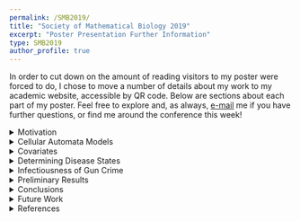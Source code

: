 ```yaml
---
permalink: /SMB2019/
title: "Society of Mathematical Biology 2019"
excerpt: "Poster Presentation Further Information"
type: SMB2019
author_profile: true
---
```

In order to cut down on the amount of reading visitors to my poster were forced to do, I chose to move a number of details about my work to my academic website, accessible by QR code. Below are sections about each part of my poster. Feel free to explore and, as always, [e-mail](mailto:sscott41@vols.utk.edu) me if you have further questions, or find me around the conference this week!

<details>
<summary>Motivation</summary>
<br>
Gun violence leads to more than 31,000 deaths and 78,000 nonfatal injuries each year in the United States. Homicide is the leading cause of death among African American males aged 10 - 24, and 2/3 of these deaths involve firearm use. The homicide rate for African Americans in 2010 was 16.3 per 100,000, whereas the overall homicide rate was 4.4 per 100,000. Therefore, apparent disparity exists in rates of homicide for different demographic groups. Gun violence does not only affect the direct victims and perpetrators involved in events, studies have shown that adults exposed to gun violence as children showed an increased likelihood for chronic health conditions compared with those who did not experience such exposures. These chronic health conditions include heart disease, cancer, chronic obstructive lung disease, hepatitis, diabetes, and stroke. Exposure to gun violence also leads to an increase in risky behaviors, especially in youth.

Despite the severity of gun violence, there has been little research published on the topic and also limited amounts of funding provided. Gun violence has a similar mortality rate to that of sepsis, but only receives 0.7% of the funding. It is also the second least researched cause of death, with accidental falls as the cause of death with fewer published papers, relative to mortality rate. This is due in part to the Dickey Amendment, passed in 1996. Three years earlier, Arthur Kellermann and colleagues published a paper that found having a gun in the home is significantly associated with increased risk of homicide occurring in the home. In response, Congress passed an amendment in concert with funding appropriations for the Centers for Disease Control (CDC), which stated no federal funds could be used to promote or advocate for gun control. Similar language has since been added to the funding appropriations for the National Institutes of Health (NIH). Removing funding from these two groups effectively reduced large-scale research on gun violence in the United States, contributing to the lack of relevant publications.

The purpose of this model is to observe and predict the spread of gun crime in Chicago, Illinois. I use approaches from epidemic models in order to explore the ways in which gun crime spreads throughout the 77 community areas of Chicago and how heterogeneity in the socioeconomic conditions can bolster and hinder the spread of these events. Provided the model can appropriately replicate past gun crime events, it can also be used to predict and then control future gun crimes in both space and time. Further, these methods can be applied to gun crime in other cities to predict future crime. Because I include socioeconomic conditions as environmental heterogeneity, I can also determine how socioeconomic conditions affect the spread of gun crime, which could inform policy decisions.
</details>

<details>
<summary>Cellular Automata Models</summary>
<br>
Cellular automata (CA) are a class of spatio-temporal models that have often been used for epidemic modeling. Basic CA models are composed of a regular lattice in which each cell exists in a specific state. At each time step, the cell states update based on a set of local rules, usually depending on interactions within neighborhoods. They are discrete in space and time and often attempt to gain new insight into the behavior and dynamics of a system or predict future outcomes under certain conditions. Previous CA models of epidemics have included rabies, Chagas disease, foot-and-mouth, as well as many others. Many epidemic models ignore the spatial component and solely track the temporal spread of an epidemic through a population. When the environment is generally homogeneous, there may be no need to add the complexity of a spatial component. In numerous cases, though, environmental heterogeneity increases the need to add a spatial component to models. Liu et al. compared a reaction-diffusion model of epidemic spread with one formulated on a CA. They included interactions between epidemic states and environmental heterogeneity in the form of population structure and demography, and found that the CA model with environmental heterogeneity embedded and dispersed more stably in space than the non-spatial counterpart. A more stable model is easier to interpret, thus it is appropriate to use the spatial model when environmental heterogeneity is present in the system. Some of these spatial components are simple additions to the lattice, but many more recent CA models have incorporated the use of geographic information systems (GIS) data to improve the biological realism of the spatial component.
</details>

<details>
<summary>Covariates</summary>
<br>
While there are endless factors that can contribute to increased rates of crime, we focus on socio-economic indicators, as they are often blamed for crime and also can be addressed with changes to public policy, community action, or other interventions. In order to determine which indicators best-predicted the number of gun crimes in each community area, we run a subset procedure with a negative binomial regression, using information criteria to score the fit of each subset.

The subset procedure is used to determine which predictor variables are most useful for forecasting the response variable, and also often used to interpret a large number of regression coefficients, thus reducing some of the issues often faced when there are a large number of regression coefficients.  Overall, subset selection requires both an algorithm for the efficient searching of the solution space and a criterion or measure for the comparison of competing models to help guide the search. The algorithm takes combinations of predictors, runs a negative binomial regression over the data, and then diagnoses how well the regression fits the data. For our subset selection procedure, we use Akaike's Information Criteria with the equation:
$$
AIC(k) = 2k - 2 log L(\hat{\theta}_k),
$$
where $k$ represents the number of predictors in the subset and $log L(\hat{\theta}_k)$ is the log likelihood of the observations evaluated at $\theta$, which is the vector of predictors. The log likelihood function is:
$$
LogL(\hat{\theta}) = \sum_{i = 1}^{n} \ln(\Gamma(k_i + r)) - \sum_{i=1}^{n} \ln(k_i!) - n \ln(\Gamma(r)) + \sum_{i = 1}^{n} k_i \ln(p) + nr \ln(1 - p),
$$
where $n$ is the number of observations, $k_i$ is a predictor from the subset, $r$ is the number of failures before the experiment is stopped, and $p$ is the probability of success in the model.

Whereas count data is often fit using a Poisson distribution, the characteristics of this data point to a negative binomial distribution being most appropriate. In the Poisson distribution, it is expected that mean and variance are equal and therefore that there is equidispersion in the data. Our data do not meet this criteria, as the variance is far larger than the mean ($\mu = 128.88, \sigma^2 = 2.29 x 10^4$). The negative binomial distribution relaxes this restriction, and is therefore a better choice for this model.

We use multiple diagnostic statistics to determine whether one subset is a better fit of the data than others. While the algorithm gives the option of using AIC, ICOMP, CAIC, SBC, ICOMP\_IFIM, and ICOMP(CovB), AIC produced better results than the other diagnostics and is therefore used for this model.
</details>

<details>
<summary>Determining Disease States</summary>
<br>
In order to determine how many different levels of crime should be included in the model, we used the $K$-selection procedure from Pham et al. Whereas most categorization algorithms require the user to define the number of classes before the data are divided into classes, the $k$-selection algorithm uses statistical diagnostics to determine the optimal number of categories in which to divide the data. The evaluation function $f(K)$ is defined using the equations:
$$
f(K) =
\begin{cases}
 1 & \text{if}~ K = 1 \\
 \frac{S_K}{\alpha_K S_{K-1}} & \text{if}~ S_{K-1} \neq 0, ~\forall K > 1 \\
   1 & \text{if}~ S_{K-1} = 0, ~\forall K > 1\\
\end{cases}\\
$$
$$
\alpha_k =
\begin{cases}
 1 - \frac{3}{4N_d} & \text{if}~ K = 2 ~\text{and}~ N_d > 1\\
 \alpha_{K-1} + \frac{1 - \alpha_{K-1}}{6} & \text{if}~ K > 2 ~\text{and}~ N_d > 1\\
\end{cases}
$$
where $S_K$ is the sum of the cluster distortions when the number of clusters is $K$, $N_d$ is the number of data set attributes (or dimensions), and $\alpha_K$ is a weight factor. Overall, the value of $f(K)$ is the ratio of the real distortion to the estimated distortion and is close to $1$ when the data distribution is uniform. Therefore, values of $K$ that yield small $f(K)$ can be regarded as giving well-defined clusters.

For the gun crime data in Chicago, Illinois, we wanted to inform the number of classes to be used in the cellular automata with data. Since our model is concerned with the spatial density of crime, we took the number of crimes in each community area from $2012 - 2017$, found the average over the time period, then divided this average by the community area to give the number of crimes per km$^2$ for each community area. We then ran twenty iterations of the $K$-selection algorithm (since stochasticity is integral to the process), and averaged the results.
</details>

<details>
<summary>Infectiousness of Gun Crime</summary>
<br>

</details>

<details>
<summary>Preliminary Results</summary>
<br>

<details>
<summary>Covariates</summary>
<br>
The subset selection algorithm presents a constant, poverty, unemployment, and dependents as the best predictors of gun crime in Chicago. The table below shows the results from the algorithm. This allows us to see which subsets of predictors also fit the model reasonably well and therefore may need to be further considered. We also show below diagnostics from the algorithm. The objective change at convergence ($\delta$) represents how well the algorithm performs and should be close to zero. Therefore, our procedure has done reasonably well at finding the appropriate subset. The log likelihood ($LogL$) does not have an interpretation on its own, but is used to calculate the AIC values and therefore part of the comparison with other models. The dispersion parameter ($\alpha$) represents how scattered the data are around the mean. A dispersion parameter of one would suggest a Poisson distribution. The resulting value of $alpha = 0.7095$ affirms the decision to model this data using a negative binomial distribution.

| Subset | AIC Value |
| -------- | -------- |
| $0~2~3~5$ | $862.73$ |
| $0~1~3~5$ | $863.68$ |
| $0~2~3~5~6$ | $863.69$ |
| $0~1~2~3~5$ | $863.77$ |
| $0~2~3~4~5$ | $864.42$ |
The results of a subset selection procedure with a negative binomial regression and AIC as the diagnostic criteria.


| Parameter | Description | Value |
| -------- | ---------- | -------- |
| $\alpha$ | Dispersion | $0.7095$ |
| $\beta$ | Regression Coefficients | $[4.1258, 0.0338, 0.1064, -0.0537]$ |
| $LogL$ | Log Likelihood | $-427.3667$ |
| $\delta$ | Objective change at convergence | $4.9554 x 10^{-7}$ |
The algorithmic diagnostics from the subset selection algorithm.

</details>

</details>

<details>
<summary>Conclusions</summary>
<br>

</details>

<details>
<summary>Future Work</summary>
<br>

</details>

<details>
<summary>References</summary>
<br>
* Byrdsong_2016
* Xu_2016
* APA_2013
* Voisin_2016
* Stark_2017
* Winker_2016
* Kellerman_1993
* Deutsch_2005
* Slimi_2009
* Schiff_2008
* Abdrakhmanov_2016
* Tildesley_2009
* Liu_2006
* Aurambout_2005
* Mikler_2005
* Bozdogan_2004
* Bozdogan_2013
* Greene_2008
* Hardin_2007
* Pham_2005
</details>
